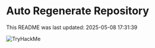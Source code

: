 # Auto Regenerate Repository

This README was last updated: 2025-05-08 17:31:39

 ![TryHackMe](https://tryhackme.com/badge/533634)
